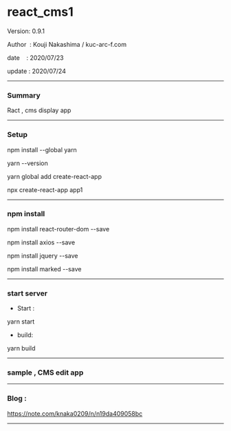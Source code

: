 ﻿# react_cms1

 Version: 0.9.1

 Author  : Kouji Nakashima / kuc-arc-f.com

 date    : 2020/07/23

 update  : 2020/07/24 

***
### Summary

Ract , cms display app


***
### Setup

npm install --global yarn

yarn --version

yarn global add create-react-app

npx create-react-app app1


***
### npm install

npm install react-router-dom --save

npm install axios --save

npm install jquery --save

npm install marked --save

***
### start server
* Start :

yarn start

* build:

yarn build

***
### sample , CMS edit app

***
### Blog :

https://note.com/knaka0209/n/n19da409058bc

***

